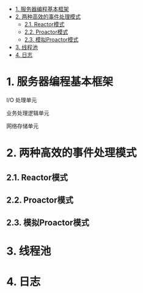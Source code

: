 - [1. 服务器编程基本框架](#1-服务器编程基本框架)
- [2. 两种高效的事件处理模式](#2-两种高效的事件处理模式)
  - [2.1. Reactor模式](#21-reactor模式)
  - [2.2. Proactor模式](#22-proactor模式)
  - [2.3. 模拟Proactor模式](#23-模拟proactor模式)
- [3. 线程池](#3-线程池)
- [4. 日志](#4-日志)

# 1. 服务器编程基本框架

I/O 处理单元

业务处理逻辑单元

网络存储单元

# 2. 两种高效的事件处理模式

## 2.1. Reactor模式

## 2.2. Proactor模式

## 2.3. 模拟Proactor模式

# 3. 线程池

# 4. 日志